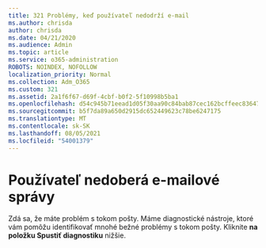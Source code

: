 ```yaml
---
title: 321 Problémy, keď používateľ nedodrží e-mail
ms.author: chrisda
author: chrisda
ms.date: 04/21/2020
ms.audience: Admin
ms.topic: article
ms.service: o365-administration
ROBOTS: NOINDEX, NOFOLLOW
localization_priority: Normal
ms.collection: Adm_O365
ms.custom: 321
ms.assetid: 2a1f6f67-d69f-4cbf-b0f2-5f10998b5ba1
ms.openlocfilehash: d54c945b71eead1d05f30aa90c84bab87cec162bcffeec836471b5a25c5055e6
ms.sourcegitcommit: b5f7da89a650d2915dc652449623c78be6247175
ms.translationtype: MT
ms.contentlocale: sk-SK
ms.lasthandoff: 08/05/2021
ms.locfileid: "54001379"
---
```

# <a name="a-user-isnt-receiving-email-messages"></a>Používateľ nedoberá e-mailové správy

Zdá sa, že máte problém s tokom pošty. Máme diagnostické nástroje, ktoré vám pomôžu identifikovať mnohé bežné problémy s tokom pošty. Kliknite **na položku Spustiť diagnostiku** nižšie.
 